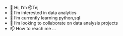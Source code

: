 - 👋 Hi, I’m @Tej
- 👀 I’m interested in data analytics
- 🌱 I’m currently learning python,sql
- 💞️ I’m looking to collaborate on data analysis projects
- 📫 How to reach me ...

<!---
Tej-99/Tej-99 is a ✨ special ✨ repository because its `README.md` (this file) appears on your GitHub profile.
You can click the Preview link to take a look at your changes.
--->
